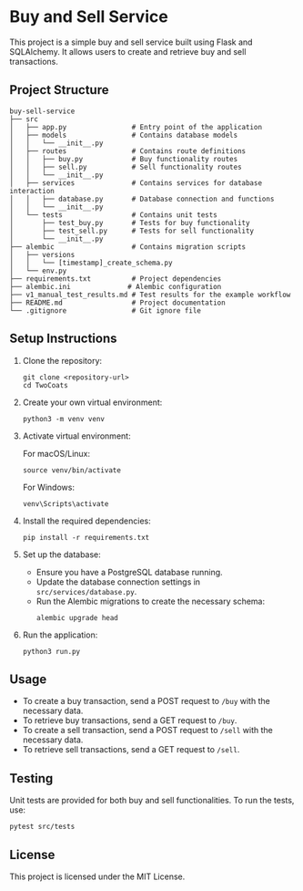 # Buy and Sell Service

This project is a simple buy and sell service built using Flask and SQLAlchemy. It allows users to create and retrieve buy and sell transactions.

## Project Structure

```
buy-sell-service
├── src
│   ├── app.py                # Entry point of the application
│   ├── models                # Contains database models
│   │   └── __init__.py
│   ├── routes                # Contains route definitions
│   │   ├── buy.py            # Buy functionality routes
│   │   ├── sell.py           # Sell functionality routes
│   │   └── __init__.py
│   ├── services              # Contains services for database interaction
│   │   ├── database.py       # Database connection and functions
│   │   └── __init__.py
│   └── tests                 # Contains unit tests
│       ├── test_buy.py       # Tests for buy functionality
│       ├── test_sell.py      # Tests for sell functionality
│       └── __init__.py
├── alembic                   # Contains migration scripts
│   ├── versions
│   │   └── [timestamp]_create_schema.py
│   └── env.py
├── requirements.txt          # Project dependencies
├── alembic.ini              # Alembic configuration
├── v1_manual_test_results.md # Test results for the example workflow
├── README.md                 # Project documentation
└── .gitignore                # Git ignore file
```

## Setup Instructions

1. Clone the repository:
   ```
   git clone <repository-url>
   cd TwoCoats
   ```

2. Create your own virtual environment:
   ```
   python3 -m venv venv
   ```

3. Activate virtual environment:

   For macOS/Linux:
   ```
   source venv/bin/activate
   ```

   For Windows:
   ```
   venv\Scripts\activate
   ```

5. Install the required dependencies:
   ```
   pip install -r requirements.txt
   ```

6. Set up the database:
   - Ensure you have a PostgreSQL database running.
   - Update the database connection settings in `src/services/database.py`.
   - Run the Alembic migrations to create the necessary schema:
     ```
     alembic upgrade head
     ```

7. Run the application:
   ```
   python3 run.py
   ```

## Usage

- To create a buy transaction, send a POST request to `/buy` with the necessary data.
- To retrieve buy transactions, send a GET request to `/buy`.
- To create a sell transaction, send a POST request to `/sell` with the necessary data.
- To retrieve sell transactions, send a GET request to `/sell`.

## Testing

Unit tests are provided for both buy and sell functionalities. To run the tests, use:
```
pytest src/tests
```

## License

This project is licensed under the MIT License.
